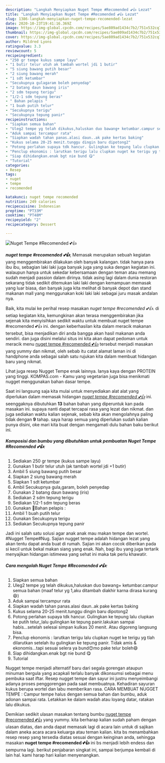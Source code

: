 ```yaml
---
description: "Langkah Menyiapkan Nuget Tempe #Recomended 💕👍 Lezat"
title: "Langkah Menyiapkan Nuget Tempe #Recomended 💕👍 Lezat"
slug: 1386-langkah-menyiapkan-nuget-tempe-recomended-lezat
date: 2020-10-23T19:41:16.369Z
image: https://img-global.cpcdn.com/recipes/5ae809ad1434c7b2/751x532cq70/nuget-tempe-recomended-💕👍-foto-resep-utama.jpg
thumbnail: https://img-global.cpcdn.com/recipes/5ae809ad1434c7b2/751x532cq70/nuget-tempe-recomended-💕👍-foto-resep-utama.jpg
cover: https://img-global.cpcdn.com/recipes/5ae809ad1434c7b2/751x532cq70/nuget-tempe-recomended-💕👍-foto-resep-utama.jpg
author: Mildred Lyons
ratingvalue: 3.3
reviewcount: 5
recipeingredient:
- "250 gr tempe kukus sampe layu"
- "1 butir telur utuh ak tambah wortel jdi 1 butir"
- "5 siung bawang putih besar"
- "2 siung bawang merah"
- "1 sdt ketumbar"
- "Secukupnya gulagaram boleh penyedap"
- "2 batang daun bawang iris"
- "2 sdm tepung terigu"
- "1/2-1 sdm tepung beras"
- " Bahan pelapis "
- "1 buah putih telur"
- "Secukupnya terigu"
- "Secukupnya tepung panir"
recipeinstructions:
- "Siapkan semua bahan"
- "Uleg2 tempe yg telah dikukus,haluskan duo bawang+ ketumbar.campur semua bahan (maaf telur yg 1,aku ditambah diakhir karna dirasa kurang😄)"
- "Aduk sampai tercampur rata"
- "Siapkan wadah tahan panas.alasi daun..ak pake kertas baking"
- "Kukus selama 20-25 menit.tunggu dingin baru dipotong2"
- "Potong perlahan supaya tdk hancur. Gulingkan ke tepung lalu clupkan ke putih telur,,lalu gulingkan ke tepung panir.lakukan sampai habis...setelah selesai simpan kulkas 20 menit. Atau digoreng langsung bisa."
- "Penclup ekonomis : larutkan terigu lalu clupkan nuget ke terigu yg tlah dilarutkan setelah itu gulingkan ke tepung panir. Tidak amis &amp; ekonomis...tapi sesuai selera ya bund😊mo pake telur boleh😄"
- "Siap dihidangkan.enak bgt nie bund 😋"
- "Tutorial"
categories:
- Resep
tags:
- nuget
- tempe
- recomended

katakunci: nuget tempe recomended 
nutrition: 249 calories
recipecuisine: Indonesian
preptime: "PT33M"
cooktime: "PT48M"
recipeyield: "2"
recipecategory: Dessert

---
```



![Nuget Tempe #Recomended 💕👍](https://img-global.cpcdn.com/recipes/5ae809ad1434c7b2/751x532cq70/nuget-tempe-recomended-💕👍-foto-resep-utama.jpg)

<b><i>nuget tempe #recomended 💕👍</i></b>, Memasak merupakan sebuah kegiatan yang menggembirakan dilakukan oleh banyak kalangan. tidak hanya para ibu ibu, sebagian laki laki juga banyak juga yang suka dengan kegiatan ini. walaupun hanya untuk sekedar kebersamaan dengan teman atau memang sudah menjadi passion dalam dirinya. tidak asing lagi dalam dunia restoran sekarang tidak sedikit ditemukan laki laki dengan kemampuan memasak yang luar biasa, dan banyak juga kita melihat di banyak depot dan stand makanan mall yang menggunakan koki laki laki sebagai juru masak andalan nya.

Baik, kita mulai ke perihal resep masakan <i>nuget tempe #recomended 💕👍</i>. di setiap kegiatan kita, kemungkinan akan terasa menggembirakan jika sejenak kita menyisihkan sedikit waktu untuk membuat nuget tempe #recomended 💕👍 ini. dengan keberhasilan kita dalam meracik makanan tersebut, bisa menjadikan diri anda bangga akan hasil makanan anda sendiri. dan juga disini melalui situs ini kita akan dapat pedoman untuk meracik menu <u>nuget tempe #recomended 💕👍</u> tersebut menjadi masakan yang yummy dan nikmat, oleh sebab itu catat alamat laman ini di handphone anda sebagai salah satu rujukan kita dalam membuat hidangan baru yang nikmat.

Lihat juga resep Nugget Tempe enak lainnya. Ianya kaya dengan PROTEIN yang tinggi. KOMPAS.com - Kamu yang vegetarian juga bisa menikmati nugget menggunakan bahan dasar tempe.


Saat ini langsung saja kita mulai untuk menyediakan alat alat yang diperlukan dalam memasak hidangan <u><i>nuget tempe #recomended 💕👍</i></u> ini. seenggaknya dibutuhkan <b>13</b> bahan bahan yang diperuntuk kan pada masakan ini. supaya nanti dapat tercapai rasa yang lezat dan nikmat. dan juga sediakan waktu kalian sejenak, sebab kita akan mengolahnya paling tidak dengan <b>9</b> tahap. saya harap semua yang diperlukan sudah kalian punya disini, oke mari kita buat dengan mengamati dulu bahan baku berikut ini.

<!--inarticleads1-->

##### Komposisi dan bumbu yang dibutuhkan untuk pembuatan Nuget Tempe #Recomended 💕👍:

1. Sediakan 250 gr tempe (kukus sampe layu)
1. Gunakan 1 butir telur utuh (ak tambah wortel jdi +1 butir)
1. Ambil 5 siung bawang putih besar
1. Siapkan 2 siung bawang merah
1. Siapkan 1 sdt ketumbar
1. Ambil Secukupnya gula,garam, boleh penyedap
1. Gunakan 2 batang daun bawang (iris)
1. Sediakan 2 sdm tepung terigu
1. Sediakan 1/2-1 sdm tepung beras
1. Gunakan  🍒Bahan pelapis :
1. Ambil 1 buah putih telur
1. Gunakan Secukupnya terigu
1. Sediakan Secukupnya tepung panir


Jadi ini salah satu solusi agar anak anak mau makan tempe dan wortel. #Nugget Tempe#Nug. Sajian nugget tempe adalah hidangan lezat yang akan tentu dapat anda buat di rumah. Sajian ini akan cocok diberikan pada si kecil untuk bekal makan siang yang enak. Nah, bagi ibu yang juga tertarik menyajikan hidangan istimewa yang sehat ini maka tak perlu khawatir. 

<!--inarticleads2-->

##### Cara mengolah Nuget Tempe #Recomended 💕👍:

1. Siapkan semua bahan
1. Uleg2 tempe yg telah dikukus,haluskan duo bawang+ ketumbar.campur semua bahan (maaf telur yg 1,aku ditambah diakhir karna dirasa kurang😄)
1. Aduk sampai tercampur rata
1. Siapkan wadah tahan panas.alasi daun..ak pake kertas baking
1. Kukus selama 20-25 menit.tunggu dingin baru dipotong2
1. Potong perlahan supaya tdk hancur. Gulingkan ke tepung lalu clupkan ke putih telur,,lalu gulingkan ke tepung panir.lakukan sampai habis...setelah selesai simpan kulkas 20 menit. Atau digoreng langsung bisa.
1. Penclup ekonomis : larutkan terigu lalu clupkan nuget ke terigu yg tlah dilarutkan setelah itu gulingkan ke tepung panir. Tidak amis &amp; ekonomis...tapi sesuai selera ya bund😊mo pake telur boleh😄
1. Siap dihidangkan.enak bgt nie bund 😋
1. Tutorial


Nugget tempe menjadi alternatif baru dari segala gorengan ataupun minuman bergula yang acapkali terlalu banyak dikonsumsi sebagai menu pembuka saat iftar. Resep nugget tempe dan sayur ini justru menyeimbangi adanya proses penggorengan pada saat membuatnya. Kehadiran sayuran kukus berupa wortel dan labu memberikan rasa. CARA MEMBUAT NUGGET TEMPE : Campur tempe halus dengan semua bahan dan bumbu, aduk adonan sampai rata. Letakkan ke dalam wadah atau loyang datar, ratakan lalu dikukus. 

Demikian sedikit ulasan masakan tentang bumbu <u>nuget tempe #recomended 💕👍</u> yang yummy. kita berharap kalian sudah paham dengan ulasan diatas, dan anda dapat memasak lagi di acara lain untuk di sajikan dalam aneka acara acara keluarga atau teman kalian. kita bs menambahkan resep resep yang tersedia diatas sesuai dengan keinginan anda, sehingga masakan <b>nuget tempe #recomended 💕👍</b> ini bs menjadi lebih endess dan sempurna lagi. berikut penjabaran singkat ini, sampai berjumpa kembali di lain hal. kami harap hari kalian menyenangkan.
